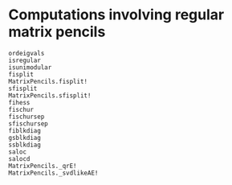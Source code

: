 # Computations involving regular matrix pencils

```@docs
ordeigvals
isregular
isunimodular
fisplit
MatrixPencils.fisplit!
sfisplit
MatrixPencils.sfisplit!
fihess
fischur
fischursep
sfischursep
fiblkdiag
gsblkdiag
ssblkdiag
saloc
salocd
MatrixPencils._qrE!
MatrixPencils._svdlikeAE!
```
